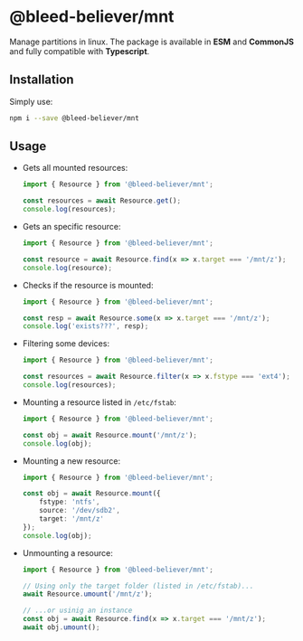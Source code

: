 # @bleed-believer/mnt

Manage partitions in linux. The package is available in __ESM__ and __CommonJS__ and fully compatible with __Typescript__.

## Installation

Simply use:
```bash
npm i --save @bleed-believer/mnt
```

## Usage

- Gets all mounted resources:
    ```ts
    import { Resource } from '@bleed-believer/mnt';

    const resources = await Resource.get();
    console.log(resources);
    ```

- Gets an specific resource:
    ```ts
    import { Resource } from '@bleed-believer/mnt';

    const resource = await Resource.find(x => x.target === '/mnt/z');
    console.log(resource);
    ```

- Checks if the resource is mounted:
    ```ts
    import { Resource } from '@bleed-believer/mnt';

    const resp = await Resource.some(x => x.target === '/mnt/z');
    console.log('exists???', resp);
    ```

- Filtering some devices:
    ```ts
    import { Resource } from '@bleed-believer/mnt';

    const resources = await Resource.filter(x => x.fstype === 'ext4');
    console.log(resources);
    ```

- Mounting a resource listed in `/etc/fstab`:
    ```ts
    import { Resource } from '@bleed-believer/mnt';

    const obj = await Resource.mount('/mnt/z');
    console.log(obj);
    ```

- Mounting a new resource:
    ```ts
    import { Resource } from '@bleed-believer/mnt';

    const obj = await Resource.mount({
        fstype: 'ntfs',
        source: '/dev/sdb2',
        target: '/mnt/z'
    });
    console.log(obj);
    ```

- Unmounting a resource:
    ```ts
    import { Resource } from '@bleed-believer/mnt';
    
    // Using only the target folder (listed in /etc/fstab)...
    await Resource.umount('/mnt/z');

    // ...or usinig an instance
    const obj = await Resource.find(x => x.target === '/mnt/z');
    await obj.umount();
    ```